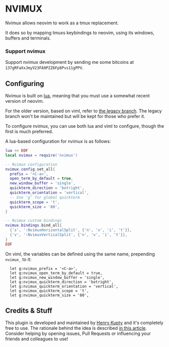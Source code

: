 # NVIMUX

Nvimux allows neovim to work as a tmux replacement.

It does so by mapping tmuxs keybindings to neovim, using its windows, buffers and terminals.

### Support nvimux
Support nvimux development by sending me some bitcoins at `137gRFaXxJmyV23FA9PZZ6Fp8Pvs11gPPV`.

## Configuring

Nvimux is built on [lua](https://github.com/neovim/neovim/pull/4411), meaning that you must use a somewhat recent version of neovim.

For the older version, based on viml, refer to [the legacy branch](https://github.com/hkupty/nvimux/tree/legacy). The legacy branch won't be maintained but will be kept for those who prefer it.

To configure nvimux, you can use both lua and viml to configure, though the first is much preferred.

A lua-based configuration for nvimux is as follows:

```lua
lua << EOF
local nvimux = require('nvimux')

-- Nvimux configuration
nvimux.config.set_all{
  prefix = '<C-a>',
  open_term_by_default = true,
  new_window_buffer = 'single',
  quickterm_direction = 'botright',
  quickterm_orientation = 'vertical',
  -- Use 'g' for global quickterm
  quickterm_scope = 't',
  quickterm_size = '80',
}

-- Nvimux custom bindings
nvimux.bindings.bind_all{
  {'s', ':NvimuxHorizontalSplit', {'n', 'v', 'i', 't'}},
  {'v', ':NvimuxVerticalSplit', {'n', 'v', 'i', 't'}},
}
EOF
```

On viml, the variables can be defined using the same name, prepending `nvimux_` to it:

```viml
  let g:nvimux_prefix = '<C-a>',
  let g:nvimux_open_term_by_default = true,
  let g:nvimux_new_window_buffer = 'single',
  let g:nvimux_quickterm_direction = 'botright',
  let g:nvimux_quickterm_orientation = 'vertical',
  let g:nvimux_quickterm_scope = 't',
  let g:nvimux_quickterm_size = '80',
```

## Credits & Stuff

This plugin is developed and maintained by [Henry Kupty](http://github.com/hkupty) and it's completely free to use.
The rationale behind the idea is described [in this article](http://hkupty.github.io/2016/Ditching-TMUX/).
Consider helping by opening issues, Pull Requests or influencing your friends and colleagues to use!
